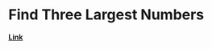 # Find Three Largest Numbers

[**Link**](https://www.algoexpert.io/questions/Find%20Three%20Largest%20Numbers)
